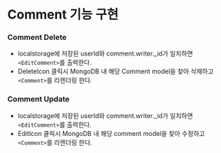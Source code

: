 # Comment 기능 구현

### Comment Delete

- localstorage에 저장된 userId와 comment.writer.\_id가 일치하면 `<EditComment>`를 출력한다.
- DeleteIcon 클릭시 MongoDB 내 해당 Comment model을 찾아 삭제하고 `<Comment>`를 리렌더링 한다.

### Comment Update

- localstorage에 저장된 userId와 comment.writer.\_id가 일치하면 `<EditComment>`를 출력한다.
- EditIcon 클릭시 MongoDB 내 해당 comment model을 찾아 수정하고 `<Comment>`를 리렌더링 한다.

